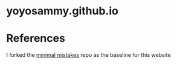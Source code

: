 # yoyosammy.github.io

# References

I forked the [minimal mistakes](https://github.com/yoyosammy/minimal-mistakes) repo as the baseline for this website
